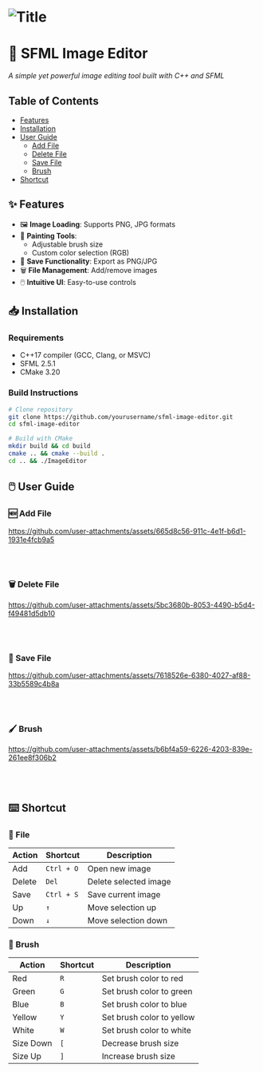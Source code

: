  # ![Title](https://github.com/user-attachments/assets/816e617d-a344-450c-9c1c-19d0a596ad70)

# 🎨 SFML Image Editor

*A simple yet powerful image editing tool built with C++ and SFML*

## Table of Contents
- [Features](#-features)
- [Installation](#-installation)
- [User Guide](#user-guide)
  - [Add File](#add-file)
  - [Delete File](#delete-file)
  - [Save File](#save-file)
  - [Brush](#brush)
- [Shortcut](#shortcut)

## ✨ Features

- 🖼️ **Image Loading**: Supports PNG, JPG formats
- 🎨 **Painting Tools**:
  - Adjustable brush size
  - Custom color selection (RGB)
- 💾 **Save Functionality**: Export as PNG/JPG
- 🗑️ **File Management**: Add/remove images
- 🖱️ **Intuitive UI**: Easy-to-use controls

## 📥 Installation

### Requirements
- C++17 compiler (GCC, Clang, or MSVC)
- SFML 2.5.1
- CMake 3.20

### Build Instructions
```bash
# Clone repository
git clone https://github.com/yourusername/sfml-image-editor.git
cd sfml-image-editor

# Build with CMake
mkdir build && cd build
cmake .. && cmake --build .
cd .. && ./ImageEditor
```

## <a id="user-guide"></a>🖱️ User Guide

### <a id="add-file"></a>🆕 Add File
https://github.com/user-attachments/assets/665d8c56-911c-4e1f-b6d1-1931e4fcb9a5

<br/><br/>

### <a id="delete-file"></a>🗑️ Delete File
https://github.com/user-attachments/assets/5bc3680b-8053-4490-b5d4-f49481d5db10

<br/><br/>

### <a id="save-file"></a>💾 Save File
https://github.com/user-attachments/assets/7618526e-6380-4027-af88-33b5589c4b8a

<br/><br/>

### <a id="brush"></a>🖌️ Brush
https://github.com/user-attachments/assets/b6bf4a59-6226-4203-839e-261ee8f306b2

<br/><br/>

## <a id="shortcut"></a>⌨️ Shortcut

### 📄 File
| Action  | Shortcut    | Description              |
|---------|-------------|--------------------------|
| Add     | `Ctrl + O`  | Open new image           |
| Delete  | `Del`       | Delete selected image    |
| Save    | `Ctrl + S`  | Save current image       |
| Up      | `↑`         | Move selection up        |
| Down    | `↓`         | Move selection down      |

### 🎨 Brush
| Action       | Shortcut | Description                  |
|--------------|----------|------------------------------|
| Red          | `R`      | Set brush color to red       |
| Green        | `G`      | Set brush color to green     |
| Blue         | `B`      | Set brush color to blue      |
| Yellow       | `Y`      | Set brush color to yellow    |
| White        | `W`      | Set brush color to white     |
| Size Down    | `[`      | Decrease brush size          |
| Size Up      | `]`      | Increase brush size          |
